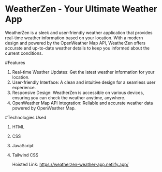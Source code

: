 # WeatherZen - Your Ultimate Weather App
WeatherZen is a sleek and user-friendly weather application that provides real-time weather information based on your location. With a modern design and powered by the OpenWeather Map API, WeatherZen offers accurate and up-to-date weather details to keep you informed about the current conditions.

#Features
1) Real-time Weather Updates: Get the latest weather information for your location.
2) User-friendly Interface: A clean and intuitive design for a seamless user experience.
3) Responsive Design: WeatherZen is accessible on various devices, ensuring you can check the weather anytime, anywhere.
4) OpenWeather Map API Integration: Reliable and accurate weather data powered by OpenWeather Map.

#Technologies Used
1) HTML
2) CSS
3) JavaScript
4) Tailwind CSS

   Hoisted Link: https://weatherzen-weather-app.netlify.app/
